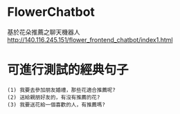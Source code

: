 # FlowerChatbot
基於花朵推薦之聊天機器人 </br>
http://140.116.245.151/flower_frontend_chatbot/index1.html

# 可進行測試的經典句子
```
(1) 我要去參加朋友婚禮，那些花適合推薦呢?
(2) 送給親朋好友的，有沒有推薦的花?
(3) 我要送花給一個喜歡的人，有推薦嗎?
```
